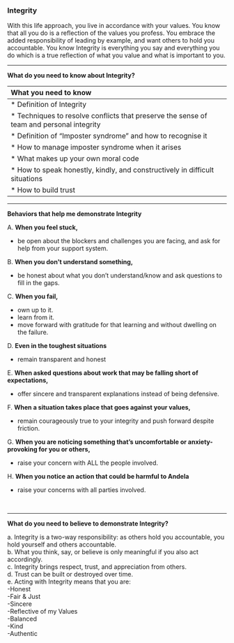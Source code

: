 ### **Integrity**

With this life approach, you live in accordance with your values. You know that all you do is a reflection of the values you profess. You embrace the added responsibility of leading by example, and want others to hold you accountable. You know Integrity is everything you say and everything you do which is a true reflection of what you value and what is important to you.


-----

**What do you need to know about Integrity?**

| What you need to know  | 
|:---------|
| * Definition of Integrity|
| * Techniques to resolve conflicts that preserve the sense of team and personal integrity|
| * Definition of “Imposter syndrome” and how to recognise it|
| * How to manage imposter syndrome when it arises|
| * What makes up your own moral code|
| * How to speak honestly, kindly, and constructively in difficult situations|
| * How to build trust|

-----

**Behaviors that help me demonstrate Integrity**

A. **When you feel stuck,** 
- be open about the blockers and challenges you are facing, and ask for help from your support system.

B. **When you don't understand something,**
- be honest about what you don’t understand/know and ask questions to fill in the gaps.

C. **When you fail,**
- own up to it.
- learn from it.
- move forward with gratitude for that learning and without dwelling on the failure.

D. **Even in the toughest situations**
- remain transparent and honest

E. **When asked questions about work that may be falling short of expectations,**
- offer sincere and transparent explanations instead of being defensive.

F. **When a situation takes place that goes against your values,**
- remain courageously true to your integrity and push forward despite friction.

G. **When you are noticing something that’s uncomfortable or anxiety-provoking for you or others,**
- raise your concern with ALL the people involved.

H. **When you notice an action that could be harmful to Andela**
- raise your concerns with all parties involved.

<br />

-------

**What do you need to believe to demonstrate Integrity?**

a. Integrity is a two-way responsibility: as others hold you accountable, you hold yourself and others accountable. <br />
b. What you think, say, or believe is only meaningful if you also act accordingly. <br />
c. Integrity brings respect, trust, and appreciation from others. <br />
d. Trust can be built or destroyed over time. <br />
e. Acting with Integrity means that you are: <br />
-Honest <br />
-Fair & Just <br />
-Sincere <br />
-Reflective of my Values <br />
-Balanced <br />
-Kind <br />
-Authentic <br />



